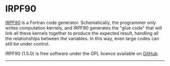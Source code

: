 IRPF90
======

[IRPF90](http://irpf90.ups-tlse.fr) is a Fortran code generator.
Schematically, the programmer only writes computation kernels, and IRPF90
generates the "glue code" that will link all these kernels together to produce
the expected result, handling all the relationships between the variables. In
this way, even large codes can still be under control.

IRPF90 (1.5.0) is free software under the GPL licence available on
[GitHub](https://github.com/scemama/irpf90).


-----

